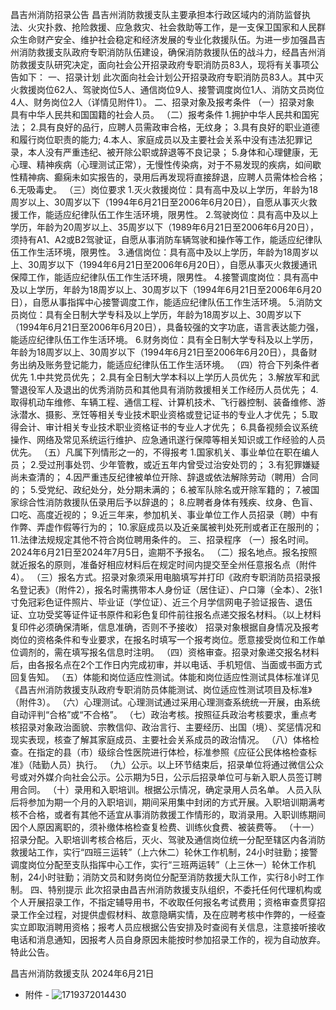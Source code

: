 昌吉州消防招录公告
昌吉州消防救援支队主要承担本行政区域内的消防监督执法、火灾扑救、抢险救援、应急救灾、社会救助等工作，是一支保卫国家和人民群众生命财产安全、维护社会稳定和经济发展的专业化救援队伍。为进一步加强昌吉州消防救援支队政府专职消防队伍建设，确保消防救援队伍的战斗力，经昌吉州消防救援支队研究决定，面向社会公开招录政府专职消防员83人，现将有关事项公告如下：
一、招录计划
此次面向社会计划公开招录政府专职消防员83人。其中灭火救援岗位62人、驾驶岗位5人、通信岗位9人、接警调度岗位1人、消防文员岗位4人、财务岗位2人（详情见附件1）。
二、招录对象及报考条件
（一）招录对象
具有中华人民共和国国籍的社会人员。
（二）报考条件
1.拥护中华人民共和国宪法；
2.具有良好的品行，应聘人员需政审合格，无纹身；
3.具有良好的职业道德和履行岗位职责的能力;
4.本人、家庭成员以及主要社会关系中没有违法犯罪记录，本人没有严重违纪、被开除公职或辞退等不良记录；
5.身体和心理健康，无心理、精神疾病（心理测试正常），无慢性传染病，对于不易发现的疾病，如间歇性精神病、癫痫未如实报告的，录用后再发现将直接辞退，应聘人员需体检合格；
6.无吸毒史。
（三）岗位要求
1.灭火救援岗位：具有高中及以上学历，年龄为18周岁以上、30周岁以下（1994年6月21日至2006年6月20日），自愿从事灭火救援工作，能适应纪律队伍工作生活环境，限男性。
2.驾驶岗位：具有高中及以上学历，年龄为20周岁以上、35周岁以下（1989年6月21日至2006年6月20日），须持有A1、A2或B2驾驶证，自愿从事消防车辆驾驶和操作等工作，能适应纪律队伍工作生活环境，限男性。
3.通信岗位：具有高中及以上学历，年龄为18周岁以上、30周岁以下（1994年6月21日至2006年6月20日），自愿从事灭火救援通讯保障工作，能适应纪律队伍工作生活环境，限男性。
4.接警调度岗位：具有高中及以上学历，年龄为18周岁以上、30周岁以下（1994年6月21日至2006年6月20日），自愿从事指挥中心接警调度工作，能适应纪律队伍工作生活环境。
5.消防文员岗位：具有全日制大学专科及以上学历，年龄为18周岁以上、30周岁以下（1994年6月21日至2006年6月20日），具备较强的文字功底，语言表达能力强，能适应纪律队伍工作生活环境。
6.财务岗位：具有全日制大学专科及以上学历，年龄为18周岁以上、30周岁以下（1994年6月21日至2006年6月20日），具备财务出纳及账务登记能力，能适应纪律队伍工作生活环境。
（四）符合下列条件者优先
1.中共党员优先；
2.具有全日制大学本科以上学历人员优先；
3.解放军和武警退役军人及退出的优秀消防员和其他具有消防救援相关工作经历人员优先；
4.取得机动车维修、车辆工程、通信工程、计算机技术、飞行器控制、装备维修、游泳潜水、摄影、烹饪等相关专业技术职业资格或登记证书的专业人才优先；
5.取得会计、审计相关专业技术职业资格证书的专业人才优先；
6.具备视频会议系统操作、网络及常见系统运行维护、应急通讯遂行保障等相关知识或工作经验的人员优先。
（五）凡属下列情形之一的，不得报考
1.国家机关、事业单位在职在编人员；
2.受过刑事处罚、少年管教，或近五年内曾受过治安处罚的；
3.有犯罪嫌疑尚未查清的；
4.因严重违反纪律被单位开除、辞退或依法解除劳动（聘用）合同的；
5.受党纪、政纪处分，处分期未满的；
6.被军队除名或开除军籍的；
7.被国家综合性消防救援队伍录用后予以辞退的；
8.应聘者身体有残疾、纹身、色盲、口吃、高度近视的；
9.近三年来，参加机关、事业单位工作人员招录（聘）中有作弊、弄虚作假等行为的；
10.家庭成员以及近亲属被判处死刑或者正在服刑的；
11.法律法规规定其他不符合岗位聘用条件的。
三、招录程序
（一）报名时间。2024年6月21日至2024年7月5日，逾期不予报名。
（二）报名地点。报名按照就近报名的原则，准备好相应材料后在规定时间内提交至全州任意报名点（附件4）。
（三）报名方式。招录对象须采用电脑填写并打印《政府专职消防员招录报名登记表》（附件2），报名时需携带本人身份证（居住证）、户口簿（全本）、2张1寸免冠彩色证件照片、毕业证（学位证）、近三个月学信网电子验证报告、退伍证、立功受奖等证件证书原件和彩色复印件前往报名点递交报名材料。（以上材料复印件必须确保清晰，信息准确，否则不予接收）
招录对象根据自身情况及报考岗位的资格条件和专业要求，在报名时填写一个报考岗位。愿意接受岗位和工作单位调剂的，需在填写报名信息时注明。
（四）资格审查。招录对象递交报名材料后，由各报名点在2个工作日内完成初审，并以电话、手机短信、当面或书面方式回复告知。
（五）体能和岗位适应性测试。体能和岗位适应性测试具体标准详见《昌吉州消防救援支队政府专职消防员体能测试、岗位适应性测试项目及标准》（附件3）。
（六）心理测试。心理测试通过采用心理测查系统统一开展，由系统自动评判“合格”或“不合格”。
（七）政治考核。按照征兵政治考核要求，重点考核招录对象政治面貌、宗教信仰、政治言行、主要经历、出国（境）、奖惩情况和现实表现，核查了解其家庭成员、主要社会关系成员的政治情况。
（八）体格检查。在指定的县（市）级综合性医院进行体检，标准参照《应征公民体格检查标准》（陆勤人员）执行。
（九）公示。以上环节结束后，招录单位将通过微信公众号或对外媒介向社会公示。公示期为5日，公示后招录单位可与新入职人员签订聘用合同。
（十）录用和入职培训。根据公示情况，确定录用人员名单。
人员入队后将参加为期一个月的入职培训，期间采用集中封闭的方式开展。入职培训期满考核不合格，或者有其他不适宜从事消防救援工作情形的，取消录用。入职训练期间因个人原因离职的，须补缴体格检查复检费、训练伙食费、被装费等。
（十一）招录分配。入职培训考核合格后，灭火、驾驶及通信岗位统一分配至辖区内各消防救援站工作，实行“四班三运转”（上六休二）轮休工作机制，24小时驻勤；接警调度岗位分配至支队指挥中心工作，实行“三班两运转”（上三休一）轮休工作机制，24小时驻勤；消防文员和财务岗位分配至消防救援大队工作，实行8小时工作制。
四、特别提示
此次招录由昌吉州消防救援支队组织，不委托任何代理机构或个人开展招录工作，不指定辅导用书，不收取任何报名考试费用；资格审查贯穿招录工作全过程，对提供虚假材料、故意隐瞒实情，及在应聘考核中作弊的，一经查实立即取消聘用资格；报考人员应根据公告安排及时查阅有关信息，注意接听接收电话和消息通知，因报考人员自身原因未能按时参加招录工作的，视为自动放弃。
特此公告。

昌吉州消防救援支队
2024年6月21日
- 附件 -
![1719372014430](https://github.com/ruishigg/ruishigg.github.io/assets/144530787/bd52ab09-8a0b-4b87-af95-82cfb4ce5aea)
